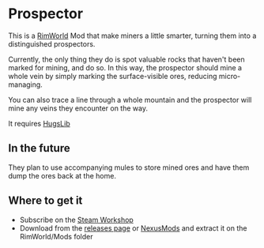 # Prospector
This is a [RimWorld](https://rimworldgame.com/) Mod that make miners a little smarter, turning them into a distinguished prospectors.

Currently, the only thing they do is spot valuable rocks that haven't been marked for mining, and do so. In this way, the prospector should mine a whole vein by simply marking the surface-visible ores, reducing micro-managing.

You can also trace a line through a whole mountain and the prospector will mine any veins they encounter on the way.

It requires [HugsLib](https://steamcommunity.com/sharedfiles/filedetails/?id=818773962)

## In the future
They plan to use accompanying mules to store mined ores and have them dump the ores back at the home.

## Where to get it
* Subscribe on the [Steam Workshop](https://steamcommunity.com/sharedfiles/filedetails/?id=1451792359)
* Download from the [releases page](https://github.com/firefueled/rimworld_prospector/releases/) or [NexusMods](https://www.nexusmods.com/rimworld/mods/256) and extract it on the RimWorld/Mods folder